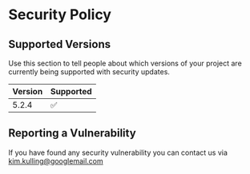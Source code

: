 # Security Policy

## Supported Versions

Use this section to tell people about which versions of your project are
currently being supported with security updates.

| Version | Supported          |
| ------- | ------------------ |
| 5.2.4   | :white_check_mark: |

## Reporting a Vulnerability

If you have found any security vulnerability you can contact us via
kim.kulling@googlemail.com

